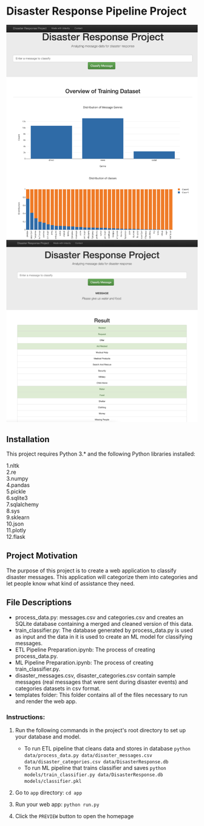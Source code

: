# Disaster Response Pipeline Project

![photo1](https://github.com/ShoNakamura5/Disaster-Response-Pipelines/blob/main/Screen%20Shot%202022-12-28%20at%2014.15.39.png)
![photo2](https://github.com/ShoNakamura5/Disaster-Response-Pipelines/blob/main/Screen%20Shot%202022-12-28%20at%2011.35.18.png)

## Installation <a name="installation"></a>

This project requires Python 3.* and the following Python libraries installed:

1.nltk  
2.re  
3.numpy  
4.pandas  
5.pickle  
6.sqlite3  
7.sqlalchemy  
8.sys  
9.sklearn  
10.json  
11.plotly  
12.flask

## Project Motivation<a name="motivation"></a>

The purpose of this project is to create a web application to classify disaster messages. This application will categorize them into categories and let people know what kind of assistance they need.

## File Descriptions <a name="files"></a>

- process_data.py: messages.csv and categories.csv and creates an SQLite database containing a merged and cleaned version of this data.
- train_classifier.py: The database generated by process_data.py is used as input and the data in it is used to create an ML model for classifying messages.
- ETL Pipeline Preparation.ipynb: The process of creating process_data.py.
- ML Pipeline Preparation.ipynb: The process of creating train_classifier.py.
-  disaster_messages.csv, disaster_categories.csv contain sample messages (real messages that were sent during disaster events) and categories datasets in csv format.
-  templates folder: This folder contains all of the files necessary to run and render the web app.

### Instructions:
1. Run the following commands in the project's root directory to set up your database and model.

    - To run ETL pipeline that cleans data and stores in database
        `python data/process_data.py data/disaster_messages.csv data/disaster_categories.csv data/DisasterResponse.db`
    - To run ML pipeline that trains classifier and saves
        `python models/train_classifier.py data/DisasterResponse.db models/classifier.pkl`

2. Go to `app` directory: `cd app`

3. Run your web app: `python run.py`

4. Click the `PREVIEW` button to open the homepage
